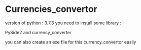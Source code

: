 # Currencies_convertor
version of python : 3.7.3
you need to install some library :

PySide2
and currency_converter

you can also create an exe file for this currency_convertor easily 


